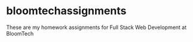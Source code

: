 # bloomtechassignments
These are my homework assignments for Full Stack Web Development at BloomTech
